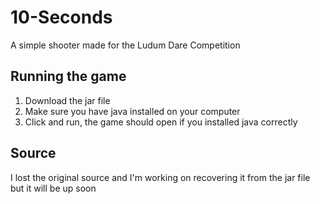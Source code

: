 # 10-Seconds
A simple shooter made for the Ludum Dare Competition 

Running the game
---------------------------
1. Download the jar file 
2. Make sure you have java installed on your computer 
3. Click and run, the game should open if you installed java correctly 

Source
----------------
I lost the original source and I'm working on recovering it from the jar file but it will be up soon
